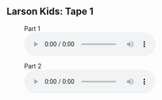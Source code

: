 ## Larson Kids: Tape 1

<figure>
	<figcaption>Part 1</figcaption>
	<audio controls src="https://jagpublic.s3.amazonaws.com/larson+kids+1.mp3">If you see this, your browser does not support the audio element</audio>
</figure>

<figure>
	<figcaption>Part 2</figcaption>
	<audio controls src="https://jagpublic.s3.amazonaws.com/larson+kids+1.2.mp3">If you see this, your browser does not support the audio element</audio>
</figure>
